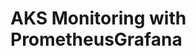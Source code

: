 # AKS Monitoring with PrometheusGrafana                                                                                                                                                                                                                                                                                                                                                                                                                                                                                            
